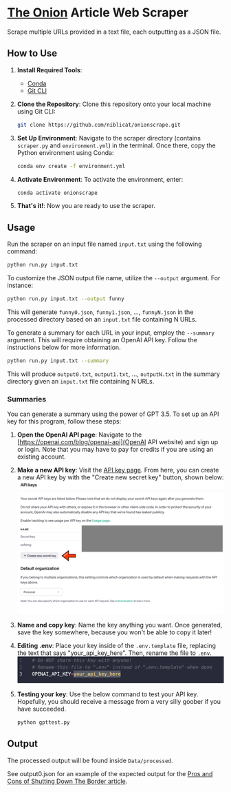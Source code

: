 # [The Onion](https://www.theonion.com) Article Web Scraper

Scrape multiple URLs provided in a text file, each outputting as a JSON file.

## How to Use

1. **Install Required Tools**:
   - [Conda](https://docs.conda.io/en/latest/)
   - [Git CLI](https://cli.github.com/)

2. **Clone the Repository**: 
   Clone this repository onto your local machine using Git CLI:
   ```bash
   git clone https://github.com/niblicat/onionscrape.git
   ```

3. **Set Up Environment**:
   Navigate to the scraper directory (contains `scraper.py` and `environment.yml`) in the terminal. Once there, copy the Python environment using Conda:
     ```bash
     conda env create -f environment.yml
     ```

4. **Activate Environment**:
   To activate the environment, enter:
   ```bash
   conda activate onionscrape
   ```

5. **That's it!**:
   Now you are ready to use the scraper.

## Usage

Run the scraper on an input file named `input.txt` using the following command:
```bash
python run.py input.txt
```

To customize the JSON output file name, utilize the `--output` argument. For instance:
```bash
python run.py input.txt --output funny
```
This will generate `funny0.json`, `funny1.json`, ..., `funnyN.json` in the processed directory based on an `input.txt` file containing N URLs.

To generate a summary for each URL in your input, employ the `--summary` argument. This will require obtaining an OpenAI API key. Follow the instructions below for more information.
```bash
python run.py input.txt --summary
```
This will produce `output0.txt`, `output1.txt`, ..., `outputN.txt` in the summary directory given an `input.txt` file containing N URLs.

### Summaries

You can generate a summary using the power of GPT 3.5. To set up an API key for this program, follow these steps:

1. **Open the OpenAI API page**:
   Navigate to the [https://openai.com/blog/openai-api](OpenAI API website) and sign up or login. Note that you may have to pay for credits if you are using an existing account. 

2. **Make a new API key**:
   Visit the [API key page](https://platform.openai.com/api-keys). From here, you can create a new API key by with the "Create new secret key" button, shown below:
![API key page with red arrow pointing to the button of interest](apikeypage.png)
   
3. **Name and copy key**:
   Name the key anything you want. Once generated, save the key somewhere, because you won't be able to copy it later!

3. **Editing .env**:
   Place your key inside of the `.env.template` file, replacing the text that says "your_api_key_here". Then, rename the file to `.env`.
![template for the .env file](envapikey.png)

4. **Testing your key**:
   Use the below command to test your API key. Hopefully, you should receive a message from a very silly goober if you have succeeded.
   ```bash
   python gpttest.py
   ```

## Output

The processed output will be found inside `Data/processed`.

See output0.json for an example of the expected output for the [Pros and Cons of Shutting Down The Border article](https://www.theonion.com/pros-and-cons-of-shutting-down-the-border-1851235755).
